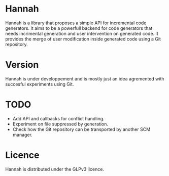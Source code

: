 Hannah
======

Hannah is a library that proposes a simple API for incremental code generators. 
It aims to be a powerfull backend for code generators that needs incrimental generation and user intervention on generated code.
It provides the merge of user modification inside generated code using a Git repository.

Version
=======

Hannah is under developpement and is mostly just an idea agremented with succesful experiments using Git.


TODO
====

* Add API and callbacks for conflict handling.
* Experiment on file suppressed by generation.
* Check how the Git repository can be transported by another SCM manager.

Licence
=======

Hannah is distributed under the GLPv3 licence.

